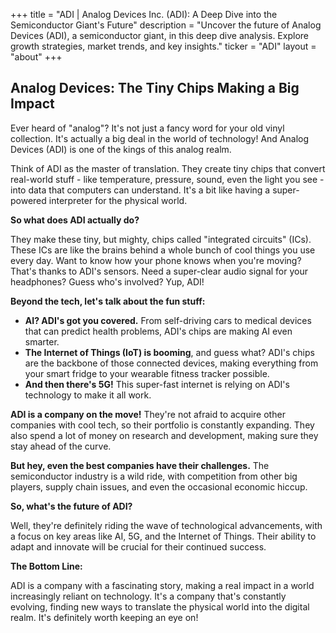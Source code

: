 +++
title = "ADI |  Analog Devices Inc. (ADI): A Deep Dive into the Semiconductor Giant's Future"
description = "Uncover the future of Analog Devices (ADI), a semiconductor giant, in this deep dive analysis. Explore growth strategies, market trends, and key insights."
ticker = "ADI"
layout = "about"
+++

        


## Analog Devices: The Tiny Chips Making a Big Impact

Ever heard of "analog"? It's not just a fancy word for your old vinyl collection. It's actually a big deal in the world of technology! And Analog Devices (ADI) is one of the kings of this analog realm. 

Think of ADI as the master of translation. They create tiny chips that convert real-world stuff - like temperature, pressure, sound, even the light you see - into data that computers can understand.  It's a bit like having a super-powered interpreter for the physical world.

**So what does ADI actually do?** 

They make these tiny, but mighty, chips called "integrated circuits" (ICs).  These ICs are like the brains behind a whole bunch of cool things you use every day. Want to know how your phone knows when you're moving? That's thanks to ADI's sensors.  Need a super-clear audio signal for your headphones?  Guess who's involved? Yup, ADI! 

**Beyond the tech, let's talk about the fun stuff:**

* **AI?  ADI's got you covered.** From self-driving cars to medical devices that can predict health problems, ADI's chips are making AI even smarter.
* **The Internet of Things (IoT) is booming**, and guess what? ADI's chips are the backbone of those connected devices, making everything from your smart fridge to your wearable fitness tracker possible.
* **And then there's 5G!**  This super-fast internet is relying on ADI's technology to make it all work. 

 **ADI is a company on the move!** They're not afraid to acquire other companies with cool tech, so their portfolio is constantly expanding. They also spend a lot of money on research and development, making sure they stay ahead of the curve.

**But hey, even the best companies have their challenges.** The semiconductor industry is a wild ride, with competition from other big players, supply chain issues, and even the occasional economic hiccup. 

**So, what's the future of ADI?**

Well, they're definitely riding the wave of technological advancements, with a focus on key areas like AI, 5G, and the Internet of Things.  Their ability to adapt and innovate will be crucial for their continued success.

**The Bottom Line:**

ADI is a company with a fascinating story, making a real impact in a world increasingly reliant on technology. It's a company that's constantly evolving, finding new ways to translate the physical world into the digital realm.  It's definitely worth keeping an eye on! 

        